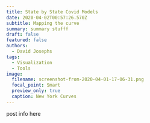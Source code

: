 ```yaml
---
title: State by State Covid Models
date: 2020-04-02T00:57:26.570Z
subtitle: Mapping the curve
summary: summary stufff
draft: false
featured: false
authors:
  - David Josephs
tags:
  - Visualization
  - Tools
image:
  filename: screenshot-from-2020-04-01-17-06-31.png
  focal_point: Smart
  preview_only: true
  caption: New York Curves
---
```

post info here